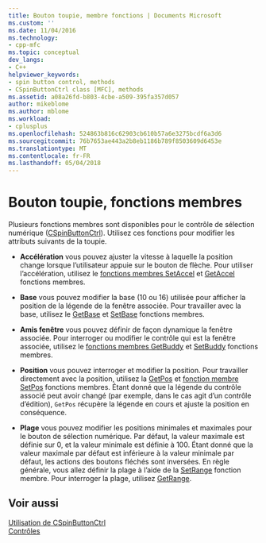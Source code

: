 ```yaml
---
title: Bouton toupie, membre fonctions | Documents Microsoft
ms.custom: ''
ms.date: 11/04/2016
ms.technology:
- cpp-mfc
ms.topic: conceptual
dev_langs:
- C++
helpviewer_keywords:
- spin button control, methods
- CSpinButtonCtrl class [MFC], methods
ms.assetid: a08a26fd-b803-4cbe-a509-395fa357d057
author: mikeblome
ms.author: mblome
ms.workload:
- cplusplus
ms.openlocfilehash: 524863b816c62903cb610b57a6e3275bcdf6a3d6
ms.sourcegitcommit: 76b7653ae443a2b8eb1186b789f8503609d6453e
ms.translationtype: MT
ms.contentlocale: fr-FR
ms.lasthandoff: 05/04/2018
---
```

# <a name="spin-button-member-functions"></a>Bouton toupie, fonctions membres
Plusieurs fonctions membres sont disponibles pour le contrôle de sélection numérique ([CSpinButtonCtrl](../mfc/reference/cspinbuttonctrl-class.md)). Utilisez ces fonctions pour modifier les attributs suivants de la toupie.  
  
-   **Accélération** vous pouvez ajuster la vitesse à laquelle la position change lorsque l’utilisateur appuie sur le bouton de flèche. Pour utiliser l’accélération, utilisez le [fonctions membres SetAccel](../mfc/reference/cspinbuttonctrl-class.md#setaccel) et [GetAccel](../mfc/reference/cspinbuttonctrl-class.md#getaccel) fonctions membres.  
  
-   **Base** vous pouvez modifier la base (10 ou 16) utilisée pour afficher la position de la légende de la fenêtre associée. Pour travailler avec la base, utilisez le [GetBase](../mfc/reference/cspinbuttonctrl-class.md#getbase) et [SetBase](../mfc/reference/cspinbuttonctrl-class.md#setbase) fonctions membres.  
  
-   **Amis fenêtre** vous pouvez définir de façon dynamique la fenêtre associée. Pour interroger ou modifier le contrôle qui est la fenêtre associée, utilisez le [fonctions membres GetBuddy](../mfc/reference/cspinbuttonctrl-class.md#getbuddy) et [SetBuddy](../mfc/reference/cspinbuttonctrl-class.md#setbuddy) fonctions membres.  
  
-   **Position** vous pouvez interroger et modifier la position. Pour travailler directement avec la position, utilisez la [GetPos](../mfc/reference/cspinbuttonctrl-class.md#getpos) et [fonction membre SetPos](../mfc/reference/cspinbuttonctrl-class.md#setpos) fonctions membres. Étant donné que la légende du contrôle associé peut avoir changé (par exemple, dans le cas agit d’un contrôle d’édition), `GetPos` récupère la légende en cours et ajuste la position en conséquence.  
  
-   **Plage** vous pouvez modifier les positions minimales et maximales pour le bouton de sélection numérique. Par défaut, la valeur maximale est définie sur 0, et la valeur minimale est définie à 100. Étant donné que la valeur maximale par défaut est inférieure à la valeur minimale par défaut, les actions des boutons fléchés sont inversées. En règle générale, vous allez définir la plage à l’aide de la [SetRange](../mfc/reference/cspinbuttonctrl-class.md#setrange) fonction membre. Pour interroger la plage, utilisez [GetRange](../mfc/reference/cspinbuttonctrl-class.md#getrange).  
  
## <a name="see-also"></a>Voir aussi  
 [Utilisation de CSpinButtonCtrl](../mfc/using-cspinbuttonctrl.md)   
 [Contrôles](../mfc/controls-mfc.md)

